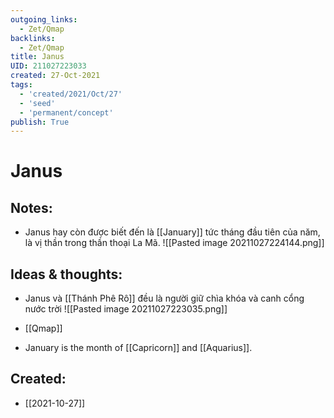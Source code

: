 ```yaml
---
outgoing_links:
  - Zet/Qmap
backlinks:
  - Zet/Qmap
title: Janus
UID: 211027223033
created: 27-Oct-2021
tags:
  - 'created/2021/Oct/27'
  - 'seed'
  - 'permanent/concept'
publish: True
---
```

# Janus

## Notes:
- Janus hay còn được biết đến là [[January]] tức tháng đầu tiên của năm, là vị thần trong thần thoại La Mã.
![[Pasted image 20211027224144.png]]

## Ideas & thoughts:
- Janus và [[Thánh Phê Rô]] đều là người giữ chìa khóa và canh cổng nước trời
![[Pasted image 20211027223035.png]]

- [[Qmap]]
- January is the month of [[Capricorn]] and [[Aquarius]].



## Created:
- [[2021-10-27]]
